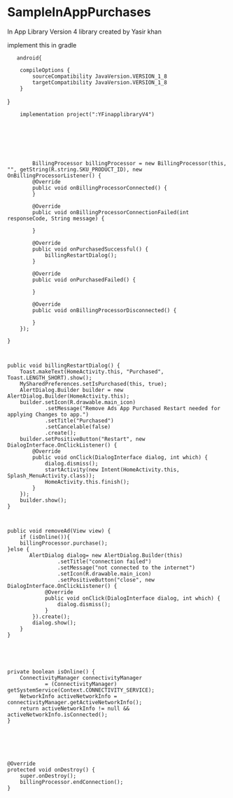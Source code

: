 # SampleInAppPurchases
In App Library Version 4
library created by Yasir khan


implement this in gradle

       android{

        compileOptions {
            sourceCompatibility JavaVersion.VERSION_1_8
            targetCompatibility JavaVersion.VERSION_1_8
        }

}

        implementation project(":YFinapplibraryV4")







            BillingProcessor billingProcessor = new BillingProcessor(this, "", getString(R.string.SKU_PRODUCT_ID), new OnBillingProcessorListener() {
            @Override
            public void onBillingProcessorConnected() {
            }

            @Override
            public void onBillingProcessorConnectionFailed(int responseCode, String message) {

            }

            @Override
            public void onPurchasedSuccessful() {
                billingRestartDialog();
            }

            @Override
            public void onPurchasedFailed() {

            }

            @Override
            public void onBillingProcessorDisconnected() {

            }
        });

    }



    public void billingRestartDialog() {
        Toast.makeText(HomeActivity.this, "Purchased", Toast.LENGTH_SHORT).show();
        MySharedPreferences.setIsPurchased(this, true);
        AlertDialog.Builder builder = new AlertDialog.Builder(HomeActivity.this);
        builder.setIcon(R.drawable.main_icon)
                .setMessage("Remove Ads App Purchased Restart needed for applying Changes to app.")
                .setTitle("Purchased")
                .setCancelable(false)
                .create();
        builder.setPositiveButton("Restart", new DialogInterface.OnClickListener() {
            @Override
            public void onClick(DialogInterface dialog, int which) {
                dialog.dismiss();
                startActivity(new Intent(HomeActivity.this, Splash_MenuActivity.class));
                HomeActivity.this.finish();
            }
        });
        builder.show();
    }



    public void removeAd(View view) {
        if (isOnline()){
        billingProcessor.purchase();
    }else {
           AlertDialog dialog= new AlertDialog.Builder(this)
                    .setTitle("connection failed")
                    .setMessage("not connected to the internet")
                    .setIcon(R.drawable.main_icon)
                    .setPositiveButton("close", new DialogInterface.OnClickListener() {
                @Override
                public void onClick(DialogInterface dialog, int which) {
                    dialog.dismiss();
                }
            }).create();
            dialog.show();
        }
    }





    private boolean isOnline() {
        ConnectivityManager connectivityManager
                = (ConnectivityManager) getSystemService(Context.CONNECTIVITY_SERVICE);
        NetworkInfo activeNetworkInfo = connectivityManager.getActiveNetworkInfo();
        return activeNetworkInfo != null && activeNetworkInfo.isConnected();
    }






    @Override
    protected void onDestroy() {
        super.onDestroy();
        billingProcessor.endConnection();
    }




